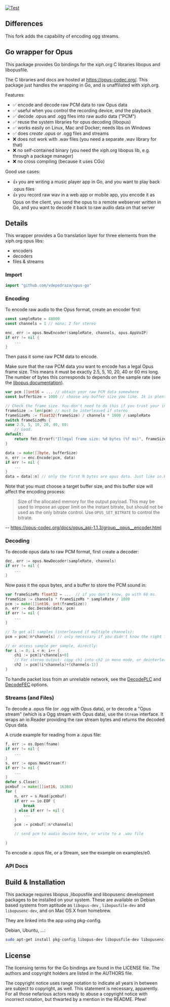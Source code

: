 [![Test](https://github.com/hraban/opus/workflows/Test/badge.svg)](https://github.com/hraban/opus/actions?query=workflow%3ATest)

## Differences

This fork adds the capability of encoding ogg streams.

## Go wrapper for Opus

This package provides Go bindings for the xiph.org C libraries libopus and
libopusfile.

The C libraries and docs are hosted at https://opus-codec.org/. This package
just handles the wrapping in Go, and is unaffiliated with xiph.org.

Features:

- ✅ encode and decode raw PCM data to raw Opus data
- ✅ useful when you control the recording device, _and_ the playback
- ✅ decode .opus and .ogg files into raw audio data ("PCM")
- ✅ reuse the system libraries for opus decoding (libopus)
- ✅ works easily on Linux, Mac and Docker; needs libs on Windows
- ✅ does  _create_ .opus or .ogg files and streams
- ❌ does not work with .wav files (you need a separate .wav library for that)
- ❌ no self-contained binary (you need the xiph.org libopus lib, e.g. through a package manager)
- ❌ no cross compiling (because it uses CGo)

Good use cases:

- 👍 you are writing a music player app in Go, and you want to play back .opus files
- 👍 you record raw wav in a web app or mobile app, you encode it as Opus on the client, you send the opus to a remote webserver written in Go, and you want to decode it back to raw audio data on that server

## Details

This wrapper provides a Go translation layer for three elements from the
xiph.org opus libs:

* encoders
* decoders
* files & streams

### Import

```go
import "github.com/vdepedraza/opus-go"
```

### Encoding

To encode raw audio to the Opus format, create an encoder first:

```go
const sampleRate = 48000
const channels = 1 // mono; 2 for stereo

enc, err := opus.NewEncoder(sampleRate, channels, opus.AppVoIP)
if err != nil {
    ...
}
```

Then pass it some raw PCM data to encode.

Make sure that the raw PCM data you want to encode has a legal Opus frame size.
This means it must be exactly 2.5, 5, 10, 20, 40 or 60 ms long. The number of
bytes this corresponds to depends on the sample rate (see the [libopus
documentation](https://www.opus-codec.org/docs/opus_api-1.1.3/group__opus__encoder.html)).

```go
var pcm []int16 = ... // obtain your raw PCM data somewhere
const bufferSize = 1000 // choose any buffer size you like. 1k is plenty.

// Check the frame size. You don't need to do this if you trust your input.
frameSize := len(pcm) // must be interleaved if stereo
frameSizeMs := float32(frameSize) / channels * 1000 / sampleRate
switch frameSizeMs {
case 2.5, 5, 10, 20, 40, 60:
    // Good.
default:
    return fmt.Errorf("Illegal frame size: %d bytes (%f ms)", frameSize, frameSizeMs)
}

data := make([]byte, bufferSize)
n, err := enc.Encode(pcm, data)
if err != nil {
    ...
}
data = data[:n] // only the first N bytes are opus data. Just like io.Reader.
```

Note that you must choose a target buffer size, and this buffer size will affect
the encoding process:

> Size of the allocated memory for the output payload. This may be used to
> impose an upper limit on the instant bitrate, but should not be used as the
> only bitrate control. Use `OPUS_SET_BITRATE` to control the bitrate.

-- https://opus-codec.org/docs/opus_api-1.1.3/group__opus__encoder.html

### Decoding

To decode opus data to raw PCM format, first create a decoder:

```go
dec, err := opus.NewDecoder(sampleRate, channels)
if err != nil {
    ...
}
```

Now pass it the opus bytes, and a buffer to store the PCM sound in:

```go
var frameSizeMs float32 = ...  // if you don't know, go with 60 ms.
frameSize := channels * frameSizeMs * sampleRate / 1000
pcm := make([]int16, int(frameSize))
n, err := dec.Decode(data, pcm)
if err != nil {
    ...
}

// To get all samples (interleaved if multiple channels):
pcm = pcm[:n*channels] // only necessary if you didn't know the right frame size

// or access sample per sample, directly:
for i := 0; i < n; i++ {
    ch1 := pcm[i*channels+0]
    // For stereo output: copy ch1 into ch2 in mono mode, or deinterleave stereo
    ch2 := pcm[(i*channels)+(channels-1)]
}
```

To handle packet loss from an unreliable network, see the
[DecodePLC](https://godoc.org/gopkg.in/hraban/opus.v2#Decoder.DecodePLC) and
[DecodeFEC](https://godoc.org/gopkg.in/hraban/opus.v2#Decoder.DecodeFEC)
options.

### Streams (and Files)

To decode a .opus file (or .ogg with Opus data), or to decode a "Opus stream"
(which is a Ogg stream with Opus data), use the `Stream` interface. It wraps an
io.Reader providing the raw stream bytes and returns the decoded Opus data.

A crude example for reading from a .opus file:

```go
f, err := os.Open(fname)
if err != nil {
    ...
}
s, err := opus.NewStream(f)
if err != nil {
    ...
}
defer s.Close()
pcmbuf := make([]int16, 16384)
for {
    n, err = s.Read(pcmbuf)
    if err == io.EOF {
        break
    } else if err != nil {
        ...
    }
    pcm := pcmbuf[:n*channels]

    // send pcm to audio device here, or write to a .wav file

}
```

To encode a .opus file, or a Stream, see the example on examples/e0.


### API Docs

## Build & Installation

This package requires libopus ,libopusfile and libopusenc development packages to be
installed on your system. These are available on Debian based systems from
aptitude as `libopus-dev` , `libopusfile-dev` and `libopusenc-dev`, and on Mac OS X from homebrew.

They are linked into the app using pkg-config.

Debian, Ubuntu, ...:
```sh
sudo apt-get install pkg-config libopus-dev libopusfile-dev libopusenc-dev
```

## License

The licensing terms for the Go bindings are found in the LICENSE file. The
authors and copyright holders are listed in the AUTHORS file.

The copyright notice uses range notation to indicate all years in between are
subject to copyright, as well. This statement is necessary, apparently. For all
those nefarious actors ready to abuse a copyright notice with incorrect
notation, but thwarted by a mention in the README. Pfew!

